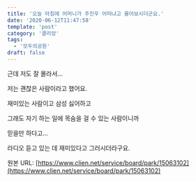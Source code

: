 ```yaml
---
title: '오늘 아침에 어머니가 주진우 어떠냐고 물어보시더군요.'
date: '2020-06-12T11:47:58'
template: 'post'
category: '클리앙'
tags: 
  - '모두의공원'
draft: false
---
```


근데 저도 잘 몰라서...

  

저는 괜찮은 사람이라고 했어요. 

  

재미있는 사람이고 삼성 싫어하고 

  

그래도 자기 하는 일에 목숨을 걸 수 있는 사람이니까

  

믿을만 하다고...

  

라디오 듣고 있는 데 재미있다고 그러시더라구요.

원본 URL: [https://www.clien.net/service/board/park/15063102](https://www.clien.net/service/board/park/15063102)